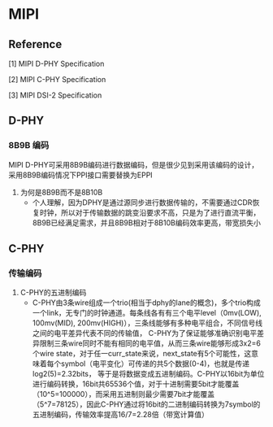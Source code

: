 # MIPI
## Reference
[1] MIPI D-PHY Specification

[2] MIPI C-PHY Specification

[3] MIPI DSI-2 Specification

## D-PHY
### 8B9B 编码
MIPI D-PHY可采用8B9B编码进行数据编码，但是很少见到采用该编码的设计，采用8B9B编码情况下PPI接口需要替换为EPPI  
1. 为何是8B9B而不是8B10B
   - 个人理解，因为DPHY是通过源同步进行数据传输的，不需要通过CDR恢复时钟，所以对于传输数据的跳变沿要求不高，只是为了进行直流平衡，8B9B已经满足需求，并且8B9B相对于8B10B编码效率更高，带宽损失小

## C-PHY
### 传输编码
1. C-PHY的五进制编码
   - C-PHY由3条wire组成一个trio(相当于dphy的lane的概念)，多个trio构成一个link，无专门的时钟通道。每条线各有有三个电平level（0mv(LOW), 100mv(MID), 200mv(HIGH)），三条线能够有多种电平组合，不同信号线之间的电平差异代表不同的传输值，
C-PHY为了保证能够准确识别电平差异限制三条wire同时不能有相同的电平值，从而三条wire能够形成3x2=6个wire state，对于任一curr_state来说，next_state有5个可能性，这意味着每个symbol（电平变化）可传递的共5个数据(0-4)，也就是传递log2(5)=2.32bits，
等于是将数据变成五进制编码。C-PHY以16bit为单位进行编码转换，16bit共65536个值，对于十进制需要5bit才能覆盖（10^5=100000），而采用五进制则最少需要7bit才能覆盖（5^7=78125），因此C-PHY通过将16bit的二进制编码转换为7symbol的五进制编码，传输效率提高16/7=2.28倍（带宽计算值）
